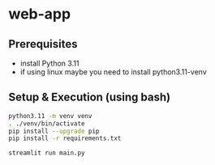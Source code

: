 # web-app

## Prerequisites
- install Python 3.11
- if using linux maybe you need to install python3.11-venv

## Setup & Execution (using bash)
```bash
python3.11 -m venv venv
. ./venv/bin/activate
pip install --upgrade pip
pip install -r requirements.txt
```

```bash
streamlit run main.py
```
